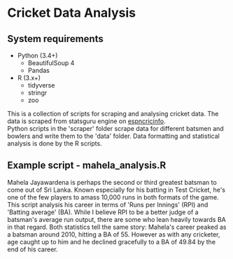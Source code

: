 # Cricket Data Analysis

## System requirements
* Python (3.4+)
  * BeautifulSoup 4
  * Pandas
* R (3.x+)
  * tidyverse
  * stringr
  * zoo
 
 This is a collection of scripts for scraping and analysing cricket data. The data is scraped from statsguru engine on [espncricinfo](www.espncricinfo.com).  
 Python scripts in the 'scraper' folder scrape data for different batsmen and bowlers and write them to the 'data' folder. Data formatting and statistical analysis is done by the R scripts.  
 
 ## Example script - mahela_analysis.R
 
 Mahela Jayawardena is perhaps the second or third greatest batsman to come out of Sri Lanka. Known especially for his batting in Test Cricket, he's one of the few players to amass 10,000 runs in both formats of the game. This script analysis his career in terms of 'Runs per Innings' (RPI) and 'Batting average' (BA). While I believe RPI to be a better judge of a batsman's average run output, there are some who lean heavily towards BA in that regard. Both statistics tell the same story: Mahela's career peaked as a batsman around 2010, hitting a BA of 55. However as with any cricketer, age caught up to him and he declined gracefully to a BA of 49.84 by the end of his career.